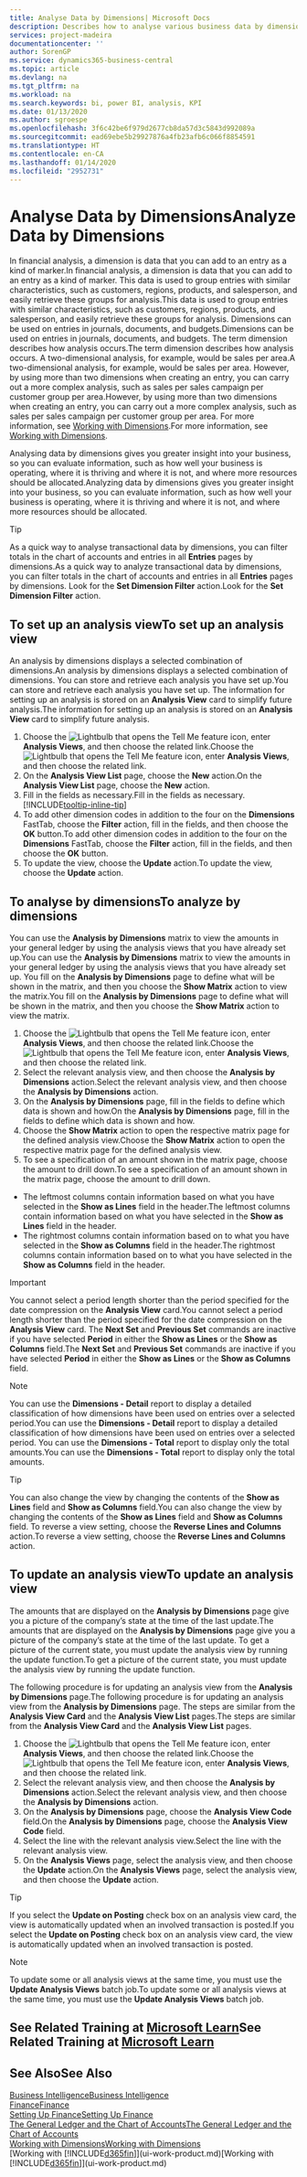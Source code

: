 ```yaml
---
title: Analyse Data by Dimensions| Microsoft Docs
description: Describes how to analyse various business data by dimensions.
services: project-madeira
documentationcenter: ''
author: SorenGP
ms.service: dynamics365-business-central
ms.topic: article
ms.devlang: na
ms.tgt_pltfrm: na
ms.workload: na
ms.search.keywords: bi, power BI, analysis, KPI
ms.date: 01/13/2020
ms.author: sgroespe
ms.openlocfilehash: 3f6c42be6f979d2677cb8da57d3c5843d992089a
ms.sourcegitcommit: ead69ebe5b29927876a4fb23afb6c066f8854591
ms.translationtype: HT
ms.contentlocale: en-CA
ms.lasthandoff: 01/14/2020
ms.locfileid: "2952731"
---
```

#  <a name="analyze-data-by-dimensions"></a><span data-ttu-id="d8324-103">Analyse Data by Dimensions</span><span class="sxs-lookup"><span data-stu-id="d8324-103">Analyze Data by Dimensions</span></span>
<span data-ttu-id="d8324-104">In financial analysis, a dimension is data that you can add to an entry as a kind of marker.</span><span class="sxs-lookup"><span data-stu-id="d8324-104">In financial analysis, a dimension is data that you can add to an entry as a kind of marker.</span></span> <span data-ttu-id="d8324-105">This data is used to group entries with similar characteristics, such as customers, regions, products, and salesperson, and easily retrieve these groups for analysis.</span><span class="sxs-lookup"><span data-stu-id="d8324-105">This data is used to group entries with similar characteristics, such as customers, regions, products, and salesperson, and easily retrieve these groups for analysis.</span></span> <span data-ttu-id="d8324-106">Dimensions can be used on entries in journals, documents, and budgets.</span><span class="sxs-lookup"><span data-stu-id="d8324-106">Dimensions can be used on entries in journals, documents, and budgets.</span></span> <span data-ttu-id="d8324-107">The term dimension describes how analysis occurs.</span><span class="sxs-lookup"><span data-stu-id="d8324-107">The term dimension describes how analysis occurs.</span></span> <span data-ttu-id="d8324-108">A two-dimensional analysis, for example, would be sales per area.</span><span class="sxs-lookup"><span data-stu-id="d8324-108">A two-dimensional analysis, for example, would be sales per area.</span></span> <span data-ttu-id="d8324-109">However, by using more than two dimensions when creating an entry, you can carry out a more complex analysis, such as sales per sales campaign per customer group per area.</span><span class="sxs-lookup"><span data-stu-id="d8324-109">However, by using more than two dimensions when creating an entry, you can carry out a more complex analysis, such as sales per sales campaign per customer group per area.</span></span> <span data-ttu-id="d8324-110">For more information, see [Working with Dimensions](finance-dimensions.md).</span><span class="sxs-lookup"><span data-stu-id="d8324-110">For more information, see [Working with Dimensions](finance-dimensions.md).</span></span>

<span data-ttu-id="d8324-111">Analysing data by dimensions gives you greater insight into your business, so you can evaluate information, such as how well your business is operating, where it is thriving and where it is not, and where more resources should be allocated.</span><span class="sxs-lookup"><span data-stu-id="d8324-111">Analyzing data by dimensions gives you greater insight into your business, so you can evaluate information, such as how well your business is operating, where it is thriving and where it is not, and where more resources should be allocated.</span></span>

> [!TIP]
> <span data-ttu-id="d8324-112">As a quick way to analyse transactional data by dimensions, you can filter totals in the chart of accounts and entries in all **Entries** pages by dimensions.</span><span class="sxs-lookup"><span data-stu-id="d8324-112">As a quick way to analyze transactional data by dimensions, you can filter totals in the chart of accounts and entries in all **Entries** pages by dimensions.</span></span> <span data-ttu-id="d8324-113">Look for the **Set Dimension Filter** action.</span><span class="sxs-lookup"><span data-stu-id="d8324-113">Look for the **Set Dimension Filter** action.</span></span>

## <a name="to-set-up-an-analysis-view"></a><span data-ttu-id="d8324-114">To set up an analysis view</span><span class="sxs-lookup"><span data-stu-id="d8324-114">To set up an analysis view</span></span>  
<span data-ttu-id="d8324-115">An analysis by dimensions displays a selected combination of dimensions.</span><span class="sxs-lookup"><span data-stu-id="d8324-115">An analysis by dimensions displays a selected combination of dimensions.</span></span> <span data-ttu-id="d8324-116">You can store and retrieve each analysis you have set up.</span><span class="sxs-lookup"><span data-stu-id="d8324-116">You can store and retrieve each analysis you have set up.</span></span> <span data-ttu-id="d8324-117">The information for setting up an analysis is stored on an **Analysis View** card to simplify future analysis.</span><span class="sxs-lookup"><span data-stu-id="d8324-117">The information for setting up an analysis is stored on an **Analysis View** card to simplify future analysis.</span></span>  

1. <span data-ttu-id="d8324-118">Choose the ![Lightbulb that opens the Tell Me feature](media/ui-search/search_small.png "Tell me what you want to do") icon, enter **Analysis Views**, and then choose the related link.</span><span class="sxs-lookup"><span data-stu-id="d8324-118">Choose the ![Lightbulb that opens the Tell Me feature](media/ui-search/search_small.png "Tell me what you want to do") icon, enter **Analysis Views**, and then choose the related link.</span></span>  
2. <span data-ttu-id="d8324-119">On the **Analysis View List** page, choose the **New** action.</span><span class="sxs-lookup"><span data-stu-id="d8324-119">On the **Analysis View List** page, choose the **New** action.</span></span>
3. <span data-ttu-id="d8324-120">Fill in the fields as necessary.</span><span class="sxs-lookup"><span data-stu-id="d8324-120">Fill in the fields as necessary.</span></span> [!INCLUDE[tooltip-inline-tip](includes/tooltip-inline-tip_md.md)]
4. <span data-ttu-id="d8324-121">To add other dimension codes in addition to the four on the **Dimensions** FastTab, choose the **Filter** action, fill in the fields, and then choose the **OK** button.</span><span class="sxs-lookup"><span data-stu-id="d8324-121">To add other dimension codes in addition to the four on the **Dimensions** FastTab, choose the **Filter** action, fill in the fields, and then choose the **OK** button.</span></span>  
5. <span data-ttu-id="d8324-122">To update the view, choose the **Update** action.</span><span class="sxs-lookup"><span data-stu-id="d8324-122">To update the view, choose the **Update** action.</span></span>

## <a name="to-analyze-by-dimensions"></a><span data-ttu-id="d8324-123">To analyse by dimensions</span><span class="sxs-lookup"><span data-stu-id="d8324-123">To analyze by dimensions</span></span>
<span data-ttu-id="d8324-124">You can use the **Analysis by Dimensions** matrix to view the amounts in your general ledger by using the analysis views that you have already set up.</span><span class="sxs-lookup"><span data-stu-id="d8324-124">You can use the **Analysis by Dimensions** matrix to view the amounts in your general ledger by using the analysis views that you have already set up.</span></span> <span data-ttu-id="d8324-125">You fill on the **Analysis by Dimensions** page to define what will be shown in the matrix, and then you choose the **Show Matrix** action to view the matrix.</span><span class="sxs-lookup"><span data-stu-id="d8324-125">You fill on the **Analysis by Dimensions** page to define what will be shown in the matrix, and then you choose the **Show Matrix** action to view the matrix.</span></span>  

1. <span data-ttu-id="d8324-126">Choose the ![Lightbulb that opens the Tell Me feature](media/ui-search/search_small.png "Tell me what you want to do") icon, enter **Analysis Views**, and then choose the related link.</span><span class="sxs-lookup"><span data-stu-id="d8324-126">Choose the ![Lightbulb that opens the Tell Me feature](media/ui-search/search_small.png "Tell me what you want to do") icon, enter **Analysis Views**, and then choose the related link.</span></span>  
2. <span data-ttu-id="d8324-127">Select the relevant analysis view,  and then choose the **Analysis by Dimensions** action.</span><span class="sxs-lookup"><span data-stu-id="d8324-127">Select the relevant analysis view,  and then choose the **Analysis by Dimensions** action.</span></span>
3. <span data-ttu-id="d8324-128">On the **Analysis by Dimensions** page, fill in the fields to define which data is shown and how.</span><span class="sxs-lookup"><span data-stu-id="d8324-128">On the **Analysis by Dimensions** page, fill in the fields to define which data is shown and how.</span></span>
4. <span data-ttu-id="d8324-129">Choose the **Show Matrix** action to open the respective matrix page for the defined analysis view.</span><span class="sxs-lookup"><span data-stu-id="d8324-129">Choose the **Show Matrix** action to open the respective matrix page for the defined analysis view.</span></span>
5. <span data-ttu-id="d8324-130">To see a specification of an amount shown in the matrix page, choose the amount to drill down.</span><span class="sxs-lookup"><span data-stu-id="d8324-130">To see a specification of an amount shown in the matrix page, choose the amount to drill down.</span></span>  

- <span data-ttu-id="d8324-131">The leftmost columns contain information based on what you have selected in the **Show as Lines** field in the header.</span><span class="sxs-lookup"><span data-stu-id="d8324-131">The leftmost columns contain information based on what you have selected in the **Show as Lines** field in the header.</span></span>  
- <span data-ttu-id="d8324-132">The rightmost columns contain information based on to what you have selected in the **Show as Columns** field in the header.</span><span class="sxs-lookup"><span data-stu-id="d8324-132">The rightmost columns contain information based on to what you have selected in the **Show as Columns** field in the header.</span></span>

> [!IMPORTANT]  
>   <span data-ttu-id="d8324-133">You cannot select a period length shorter than the period specified for the date compression on the **Analysis View** card.</span><span class="sxs-lookup"><span data-stu-id="d8324-133">You cannot select a period length shorter than the period specified for the date compression on the **Analysis View** card.</span></span> <span data-ttu-id="d8324-134">The **Next Set** and **Previous Set** commands are inactive if you have selected **Period** in either the **Show as Lines** or the **Show as Columns** field.</span><span class="sxs-lookup"><span data-stu-id="d8324-134">The **Next Set** and **Previous Set** commands are inactive if you have selected **Period** in either the **Show as Lines** or the **Show as Columns** field.</span></span>  

> [!NOTE]  
>   <span data-ttu-id="d8324-135">You can use the **Dimensions - Detail** report to display a detailed classification of how dimensions have been used on entries over a selected period.</span><span class="sxs-lookup"><span data-stu-id="d8324-135">You can use the **Dimensions - Detail** report to display a detailed classification of how dimensions have been used on entries over a selected period.</span></span> <span data-ttu-id="d8324-136">You can use the **Dimensions - Total** report to display only the total amounts.</span><span class="sxs-lookup"><span data-stu-id="d8324-136">You can use the **Dimensions - Total** report to display only the total amounts.</span></span>  

> [!TIP]  
>   <span data-ttu-id="d8324-137">You can also change the view by changing the contents of the **Show as Lines** field and **Show as Columns** field.</span><span class="sxs-lookup"><span data-stu-id="d8324-137">You can also change the view by changing the contents of the **Show as Lines** field and **Show as Columns** field.</span></span> <span data-ttu-id="d8324-138">To reverse a view setting, choose the **Reverse Lines and Columns** action.</span><span class="sxs-lookup"><span data-stu-id="d8324-138">To reverse a view setting, choose the **Reverse Lines and Columns** action.</span></span>

## <a name="to-update-an-analysis-view"></a><span data-ttu-id="d8324-139">To update an analysis view</span><span class="sxs-lookup"><span data-stu-id="d8324-139">To update an analysis view</span></span>  
<span data-ttu-id="d8324-140">The amounts that are displayed on the **Analysis by Dimensions** page give you a picture of the company’s state at the time of the last update.</span><span class="sxs-lookup"><span data-stu-id="d8324-140">The amounts that are displayed on the **Analysis by Dimensions** page give you a picture of the company’s state at the time of the last update.</span></span> <span data-ttu-id="d8324-141">To get a picture of the current state, you must update the analysis view by running the update function.</span><span class="sxs-lookup"><span data-stu-id="d8324-141">To get a picture of the current state, you must update the analysis view by running the update function.</span></span>

<span data-ttu-id="d8324-142">The following procedure is for updating an analysis view from the **Analysis by Dimensions** page.</span><span class="sxs-lookup"><span data-stu-id="d8324-142">The following procedure is for updating an analysis view from the **Analysis by Dimensions** page.</span></span> <span data-ttu-id="d8324-143">The steps are similar from the **Analysis View Card** and the **Analysis View List** pages.</span><span class="sxs-lookup"><span data-stu-id="d8324-143">The steps are similar from the **Analysis View Card** and the **Analysis View List** pages.</span></span>  

1. <span data-ttu-id="d8324-144">Choose the ![Lightbulb that opens the Tell Me feature](media/ui-search/search_small.png "Tell me what you want to do") icon, enter **Analysis Views**, and then choose the related link.</span><span class="sxs-lookup"><span data-stu-id="d8324-144">Choose the ![Lightbulb that opens the Tell Me feature](media/ui-search/search_small.png "Tell me what you want to do") icon, enter **Analysis Views**, and then choose the related link.</span></span>
2. <span data-ttu-id="d8324-145">Select the relevant analysis view,  and then choose the **Analysis by Dimensions** action.</span><span class="sxs-lookup"><span data-stu-id="d8324-145">Select the relevant analysis view,  and then choose the **Analysis by Dimensions** action.</span></span>
2. <span data-ttu-id="d8324-146">On the **Analysis by Dimensions** page, choose the **Analysis View Code** field.</span><span class="sxs-lookup"><span data-stu-id="d8324-146">On the **Analysis by Dimensions** page, choose the **Analysis View Code** field.</span></span>  
3. <span data-ttu-id="d8324-147">Select the line with the relevant analysis view.</span><span class="sxs-lookup"><span data-stu-id="d8324-147">Select the line with the relevant analysis view.</span></span>  
4. <span data-ttu-id="d8324-148">On the **Analysis Views** page, select the analysis view, and then choose the **Update** action.</span><span class="sxs-lookup"><span data-stu-id="d8324-148">On the **Analysis Views** page, select the analysis view, and then choose the **Update** action.</span></span>  

> [!TIP]  
>   <span data-ttu-id="d8324-149">If you select the **Update on Posting** check box on an analysis view card, the view is automatically updated when an involved transaction is posted.</span><span class="sxs-lookup"><span data-stu-id="d8324-149">If you select the **Update on Posting** check box on an analysis view card, the view is automatically updated when an involved transaction is posted.</span></span>

> [!NOTE]  
>   <span data-ttu-id="d8324-150">To update some or all analysis views at the same time, you must use the **Update Analysis Views** batch job.</span><span class="sxs-lookup"><span data-stu-id="d8324-150">To update some or all analysis views at the same time, you must use the **Update Analysis Views** batch job.</span></span>  

## <a name="see-related-training-at-microsoft-learnlearnmodulesdimensions-financial-reports-dynamics-365-business-centralindex"></a><span data-ttu-id="d8324-151">See Related Training at [Microsoft Learn](/learn/modules/dimensions-financial-reports-dynamics-365-business-central/index)</span><span class="sxs-lookup"><span data-stu-id="d8324-151">See Related Training at [Microsoft Learn](/learn/modules/dimensions-financial-reports-dynamics-365-business-central/index)</span></span>

## <a name="see-also"></a><span data-ttu-id="d8324-152">See Also</span><span class="sxs-lookup"><span data-stu-id="d8324-152">See Also</span></span>
[<span data-ttu-id="d8324-153">Business Intelligence</span><span class="sxs-lookup"><span data-stu-id="d8324-153">Business Intelligence</span></span>](bi.md)  
[<span data-ttu-id="d8324-154">Finance</span><span class="sxs-lookup"><span data-stu-id="d8324-154">Finance</span></span>](finance.md)  
[<span data-ttu-id="d8324-155">Setting Up Finance</span><span class="sxs-lookup"><span data-stu-id="d8324-155">Setting Up Finance</span></span>](finance-setup-finance.md)  
[<span data-ttu-id="d8324-156">The General Ledger and the Chart of Accounts</span><span class="sxs-lookup"><span data-stu-id="d8324-156">The General Ledger and the Chart of Accounts</span></span>](finance-general-ledger.md)  
[<span data-ttu-id="d8324-157">Working with Dimensions</span><span class="sxs-lookup"><span data-stu-id="d8324-157">Working with Dimensions</span></span>](finance-dimensions.md)  
<span data-ttu-id="d8324-158">[Working with [!INCLUDE[d365fin](includes/d365fin_md.md)]](ui-work-product.md)</span><span class="sxs-lookup"><span data-stu-id="d8324-158">[Working with [!INCLUDE[d365fin](includes/d365fin_md.md)]](ui-work-product.md)</span></span>  
